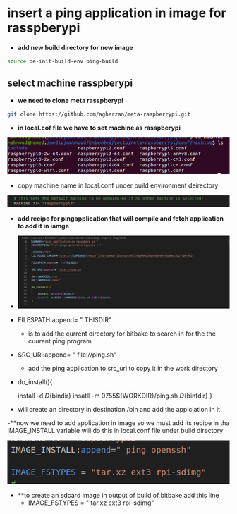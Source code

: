 # insert a ping application in image for rasspberypi 
- **add new build directory for new image** 
```bash 
source oe-init-build-env ping-build 
```
## select machine rasspberypi 
- **we need to clone meta rasspberypi** 
```bash 
git clone https://github.com/agherzan/meta-raspberrypi.git
```
- **in local.cof file we have to set machine as rasspberypi** 

![alt text](image.png)

- copy machine name in local.conf under build environment deirectory 

![alt text](image-1.png)

- **add recipe for pingapplication that will compile and fetch application to add it in iamge** 

- ![alt text](image-2.png)

- FILESPATH:append= " THISDIR" 
    - is to add the current directory for bitbake to search in for the the cuurent ping program 

- SRC_URI:append= " file://ping.sh"
    - add the ping application to src_uri to copy it in the work directory 

- do_install(){

    install -d ${D}${bindir}
    insatll -m 0755${WORKDIR}/ping.sh ${D}${binfdir}
}

- will create an directory in destination /bin and add the applciation in it 

-**now we need to add application in image so we must add its recipe  in tha IMAGE_INSTALL variable will do this in local.conf file under build directory 

![alt text](image-3.png)

- **to create an sdcard image in output of build of bitbake add this line 
    - IMAGE_FSTYPES = " tar.xz ext3 rpi-sdimg"


